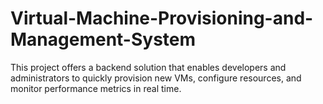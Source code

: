 # Virtual-Machine-Provisioning-and-Management-System
This project offers a backend solution that enables developers and administrators to quickly provision new VMs, configure resources, and monitor performance metrics in real time.
